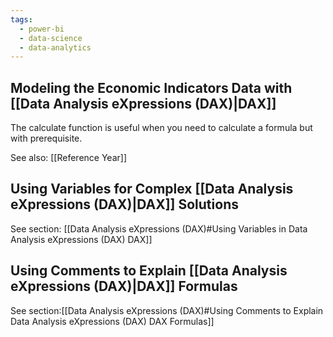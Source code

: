 ```yaml
---
tags:
  - power-bi
  - data-science
  - data-analytics
---
```

## Modeling the Economic Indicators Data with [[Data Analysis eXpressions (DAX)|DAX]]
The calculate function is useful when you need to calculate a formula but with prerequisite. 

See also:
[[Reference Year]]

## Using Variables for Complex [[Data Analysis eXpressions (DAX)|DAX]] Solutions
See section: [[Data Analysis eXpressions (DAX)#Using Variables in Data Analysis eXpressions (DAX) DAX]]

## Using Comments to Explain [[Data Analysis eXpressions (DAX)|DAX]] Formulas
See section:[[Data Analysis eXpressions (DAX)#Using Comments to Explain Data Analysis eXpressions (DAX) DAX Formulas]]
